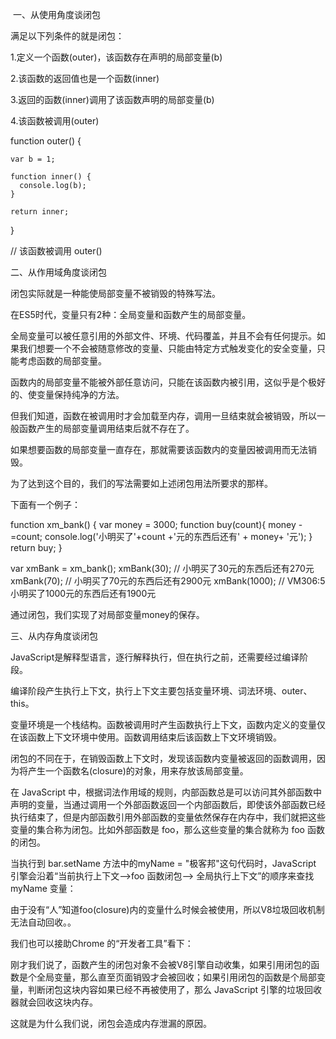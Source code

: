 ​
一、从使用角度谈闭包

满足以下列条件的就是闭包：

1.定义一个函数(outer)，该函数存在声明的局部变量(b)

2.该函数的返回值也是一个函数(inner)

3.返回的函数(inner)调用了该函数声明的局部变量(b)

4.该函数被调用(outer)

function outer() {
   
    var b = 1;
   
    function inner() {
      console.log(b);
    }

    return inner;
}

// 该函数被调用
outer()

二、从作用域角度谈闭包

闭包实际就是一种能使局部变量不被销毁的特殊写法。

在ES5时代，变量只有2种：全局变量和函数产生的局部变量。

全局变量可以被任意引用的外部文件、环境、代码覆盖，并且不会有任何提示。如果我们想要一个不会被随意修改的变量、只能由特定方式触发变化的安全变量，只能考虑函数的局部变量。

函数内的局部变量不能被外部任意访问，只能在该函数内被引用，这似乎是个极好的、使变量保持纯净的方法。

但我们知道，函数在被调用时才会加载至内存，调用一旦结束就会被销毁，所以一般函数产生的局部变量调用结束后就不存在了。

如果想要函数的局部变量一直存在，那就需要该函数内的变量因被调用而无法销毁。

为了达到这个目的，我们的写法需要如上述闭包用法所要求的那样。

下面有一个例子：

function xm_bank() {
  var money = 3000;
  function buy(count){
    money -=count;
    console.log('小明买了'+count +'元的东西后还有' + money+ '元');
  }
  return buy;
}

var xmBank = xm_bank();
xmBank(30); // 小明买了30元的东西后还有270元
xmBank(70); // 小明买了70元的东西后还有2900元
xmBank(1000); // VM306:5 小明买了1000元的东西后还有1900元

通过闭包，我们实现了对局部变量money的保存。

三、从内存角度谈闭包

JavaScript是解释型语言，逐行解释执行，但在执行之前，还需要经过编译阶段。

编译阶段产生执行上下文，执行上下文主要包括变量环境、词法环境、outer、this。

变量环境是一个栈结构。函数被调用时产生函数执行上下文，函数内定义的变量仅在该函数上下文环境中使用。函数调用结束后该函数上下文环境销毁。

闭包的不同在于，在销毁函数上下文时，发现该函数内变量被返回的函数调用，因为将产生一个函数名(closure)的对象，用来存放该局部变量。

在 JavaScript 中，根据词法作用域的规则，内部函数总是可以访问其外部函数中声明的变量，当通过调用一个外部函数返回一个内部函数后，即使该外部函数已经执行结束了，但是内部函数引用外部函数的变量依然保存在内存中，我们就把这些变量的集合称为闭包。比如外部函数是 foo，那么这些变量的集合就称为 foo 函数的闭包。

当执行到 bar.setName 方法中的myName = "极客邦"这句代码时，JavaScript 引擎会沿着“当前执行上下文–>foo 函数闭包–> 全局执行上下文”的顺序来查找 myName 变量：

由于没有“人”知道foo(closure)内的变量什么时候会被使用，所以V8垃圾回收机制无法自动回收。。

我们也可以接助Chrome 的“开发者工具”看下：

刚才我们说了，函数产生的闭包对象不会被V8引擎自动收集，如果引用闭包的函数是个全局变量，那么直至页面销毁才会被回收；如果引用闭包的函数是个局部变量，判断闭包这块内容如果已经不再被使用了，那么 JavaScript 引擎的垃圾回收器就会回收这块内存。

这就是为什么我们说，闭包会造成内存泄漏的原因。

​
